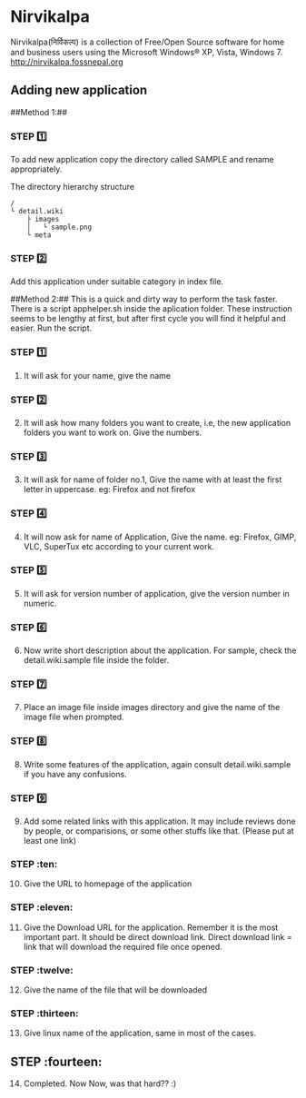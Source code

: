 # Nirvikalpa

Nirvikalpa(निर्विकल्प) is a collection of Free/Open Source software for home and business users using the Microsoft Windows® XP, Vista, Windows 7.
http://nirvikalpa.fossnepal.org

## Adding new application


##Method 1:##
### STEP :one:
To add new application copy the directory called SAMPLE and rename appropriately.

The directory hierarchy structure
```
/
└ detail.wiki
	├ images
	│   └ sample.png
	└ meta
```

### STEP :two:
Add this application under suitable category in index file.

##Method 2:##
This is a quick and dirty way to perform the task faster.
There is a script apphelper.sh inside the aplication folder.
These instruction seems to be lengthy at first, but after first cycle you will find it helpful and easier.
Run the script.
### STEP :one:
1. It will ask for your name, give the name
### STEP :two:
2. It will ask how many folders you want to create, i.e, the new application folders you want to work on. Give the numbers.
### STEP :three:
3. It will ask for name of folder no.1, Give the name with at least the first letter in uppercase. eg: Firefox and not firefox
### STEP :four:
4. It will now ask for name of Application, Give the name. eg: Firefox, GIMP, VLC, SuperTux etc according to your current work.
### STEP :five:
5. It will ask for version number of application, give the version number in numeric.
### STEP :six:
6. Now write short description about the application. For sample, check the detail.wiki.sample file inside the folder.
### STEP :seven:
7. Place an image file inside images directory and give the name of the image file when prompted.
### STEP :eight:
8. Write some features of the application, again consult detail.wiki.sample if you have any confusions.
### STEP :nine:
9. Add some related links with this application. It may include reviews done by people, or comparisions, or some other stuffs like that. (Please put at least one link)
### STEP :ten:
10. Give the URL to homepage of the application
### STEP :eleven:
11. Give the Download URL for the application. Remember it is the most important part. It should be direct download link. Direct download link = link that will download the required file once opened.
### STEP :twelve:
12. Give the name of the file that will be downloaded
### STEP :thirteen:
13. Give linux name of the application, same in most of the cases.
## STEP :fourteen:
14. Completed. Now Now, was that hard?? :)

